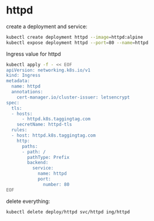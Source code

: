 # httpd

create a deployment and service:
```bash
kubectl create deployment httpd --image=httpd:alpine
kubectl expose deployment httpd --port=80 --name=httpd
```

Ingress value for httpd
```bash
kubectl apply -f - << EOF
apiVersion: networking.k8s.io/v1
kind: Ingress
metadata:
  name: httpd
  annotations:
    cert-manager.io/cluster-issuer: letsencrypt
spec:
  tls:
  - hosts:
      - httpd.k8s.taggingtag.com
    secretName: httpd-tls
  rules:
  - host: httpd.k8s.taggingtag.com
    http:
      paths:
      - path: /
        pathType: Prefix
        backend:
          service:
            name: httpd
            port:
              number: 80
EOF
```

delete everything:
```bash
kubectl delete deploy/httpd svc/httpd ing/httpd
```
